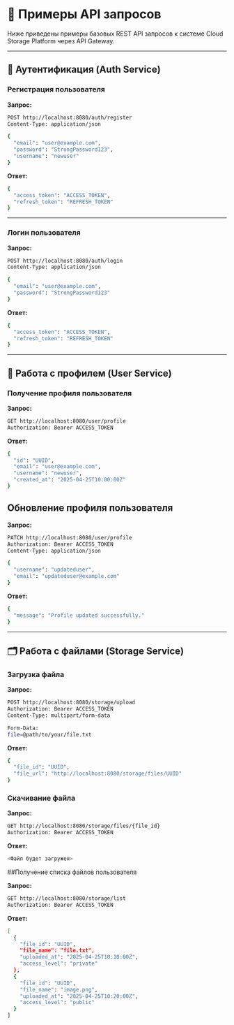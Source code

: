 # 📡 Примеры API запросов

Ниже приведены примеры базовых REST API запросов к системе Cloud Storage Platform через API Gateway.

---

## 🔐 Аутентификация (Auth Service)

### Регистрация пользователя

**Запрос:**

```bash
POST http://localhost:8080/auth/register
Content-Type: application/json

{
  "email": "user@example.com",
  "password": "StrongPassword123",
  "username": "newuser"
}
```

**Ответ:**

```bash
{
  "access_token": "ACCESS_TOKEN",
  "refresh_token": "REFRESH_TOKEN"
}
```
---

### Логин пользователя

**Запрос:**

```bash
POST http://localhost:8080/auth/login
Content-Type: application/json

{
  "email": "user@example.com",
  "password": "StrongPassword123"
}
```

**Ответ:**

```bash
{
  "access_token": "ACCESS_TOKEN",
  "refresh_token": "REFRESH_TOKEN"
}
```
---

## 👤 Работа с профилем (User Service)

### Получение профиля пользователя

**Запрос:**

```bash
GET http://localhost:8080/user/profile
Authorization: Bearer ACCESS_TOKEN
```

**Ответ:**

```bash
{
  "id": "UUID",
  "email": "user@example.com",
  "username": "newuser",
  "created_at": "2025-04-25T10:00:00Z"
}
```

## Обновление профиля пользователя

**Запрос:**

```bash
PATCH http://localhost:8080/user/profile
Authorization: Bearer ACCESS_TOKEN
Content-Type: application/json

{
  "username": "updateduser",
  "email": "updateduser@example.com"
}
```

**Ответ:**

```bash
{
  "message": "Profile updated successfully."
}
```
---

## 🗂️ Работа с файлами (Storage Service)

### Загрузка файла

**Запрос:**

```bash
POST http://localhost:8080/storage/upload
Authorization: Bearer ACCESS_TOKEN
Content-Type: multipart/form-data

Form-Data:
file=@path/to/your/file.txt
```

**Ответ:**

```bash
{
  "file_id": "UUID",
  "file_url": "http://localhost:8080/storage/files/UUID"
}
```

### Скачивание файла

**Запрос:**

```bash
GET http://localhost:8080/storage/files/{file_id}
Authorization: Bearer ACCESS_TOKEN
```

**Ответ:**
```bash
<Файл будет загружен>
```

##Получение списка файлов пользователя

**Запрос:**

```bash
GET http://localhost:8080/storage/list
Authorization: Bearer ACCESS_TOKEN
```

**Ответ:**
```bash
[
  {
    "file_id": "UUID",
    "file_name": "file.txt",
    "uploaded_at": "2025-04-25T10:10:00Z",
    "access_level": "private"
  },
  {
    "file_id": "UUID",
    "file_name": "image.png",
    "uploaded_at": "2025-04-25T10:20:00Z",
    "access_level": "public"
  }
]
```